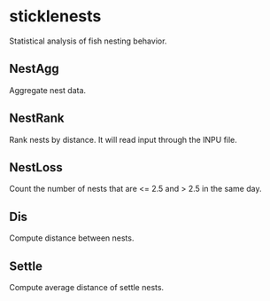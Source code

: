 # sticklenests
Statistical analysis of fish nesting behavior.

## NestAgg
Aggregate nest data.

## NestRank
Rank nests by distance. It will read input through the INPU file.

## NestLoss
Count the number of nests that are <= 2.5 and > 2.5 in the same day.

## Dis
Compute distance between nests.

## Settle
Compute average distance of settle nests.
